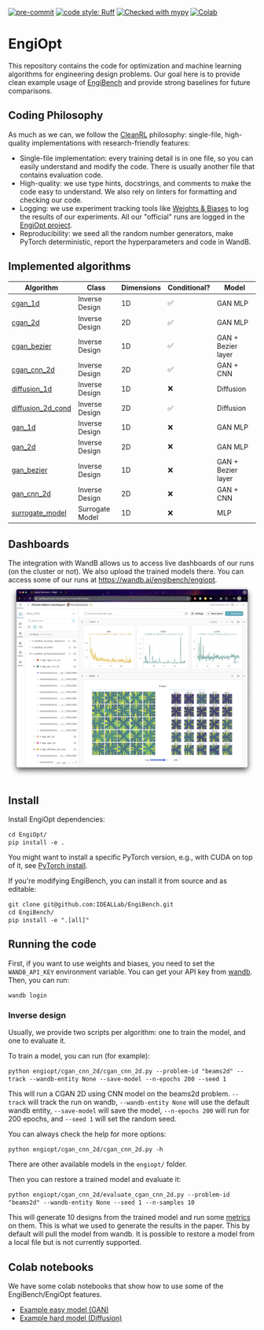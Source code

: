 [![pre-commit](https://img.shields.io/badge/pre--commit-enabled-brightgreen?logo=pre-commit&logoColor=white)](https://pre-commit.com/)
[![code style: Ruff](
    https://img.shields.io/endpoint?url=https://raw.githubusercontent.com/astral-sh/ruff/main/assets/badge/v2.json)](
    https://github.com/astral-sh/ruff)
[![Checked with mypy](http://www.mypy-lang.org/static/mypy_badge.svg)](http://mypy-lang.org/)
[![Colab](https://colab.research.google.com/assets/colab-badge.svg)](https://colab.research.google.com/github/IDEALLab/EngiOpt/blob/main/example_easy_model.ipynb)

# EngiOpt

This repository contains the code for optimization and machine learning algorithms for engineering design problems. Our goal here is to provide clean example usage of [EngiBench](https://github.com/IDEALLab/EngiBench) and provide strong baselines for future comparisons.

## Coding Philosophy
As much as we can, we follow the [CleanRL](https://github.com/vwxyzjn/cleanrl) philosophy: single-file, high-quality implementations with research-friendly features:
* Single-file implementation: every training detail is in one file, so you can easily understand and modify the code. There is usually another file that contains evaluation code.
* High-quality: we use type hints, docstrings, and comments to make the code easy to understand. We also rely on linters for formatting and checking our code.
* Logging: we use experiment tracking tools like [Weights & Biases](https://wandb.ai/site) to log the results of our experiments. All our "official" runs are logged in the [EngiOpt project](https://wandb.ai/engibench/engiopt).
* Reproducibility: we seed all the random number generators, make PyTorch deterministic, report the hyperparameters and code in WandB.

## Implemented algorithms


**Algorithm** | **Class** | **Dimensions** | **Conditional?** | **Model**
--- | --- | --- | --- | ---
[cgan_1d](engiopt/cgan_1d/) | Inverse Design | 1D | ✅ | GAN MLP
[cgan_2d](engiopt/cgan_2d/) | Inverse Design | 2D | ✅ | GAN MLP
[cgan_bezier](engiopt/cgan_bezier/) | Inverse Design | 1D | ✅ | GAN + Bezier layer
[cgan_cnn_2d](engiopt/cgan_cnn_2d/) | Inverse Design | 2D | ✅ | GAN + CNN
[diffusion_1d](engiopt/diffusion_1d/) | Inverse Design | 1D | ❌ | Diffusion
[diffusion_2d_cond](engiopt/diffusion_2d_cond/) | Inverse Design | 2D | ✅ | Diffusion
[gan_1d](engiopt/gan_1d/) | Inverse Design | 1D | ❌ | GAN MLP
[gan_2d](engiopt/gan_2d/) | Inverse Design | 2D | ❌ | GAN MLP
[gan_bezier](engiopt/gan_bezier/) | Inverse Design | 1D | ❌ | GAN + Bezier layer
[gan_cnn_2d](engiopt/gan_cnn_2d/) | Inverse Design | 2D | ❌ | GAN + CNN
[surrogate_model](engiopt/surrogate_model/) | Surrogate Model | 1D | ❌ | MLP

## Dashboards
The integration with WandB allows us to access live dashboards of our runs (on the cluster or not). We also upload the trained models there. You can access some of our runs at https://wandb.ai/engibench/engiopt.
<img src="imgs/wandb_dashboard.png" alt="WandB dashboards"/>


## Install
Install EngiOpt dependencies:
```
cd EngiOpt/
pip install -e .
```

You might want to install a specific PyTorch version, e.g., with CUDA on top of it, see [PyTorch install](https://pytorch.org/get-started/locally/).

If you're modifying EngiBench, you can install it from source and as editable:
```
git clone git@github.com:IDEALLab/EngiBench.git
cd EngiBench/
pip install -e ".[all]"
```

## Running the code

First, if you want to use weights and biases, you need to set the `WANDB_API_KEY` environment variable. You can get your API key from [wandb](https://wandb.ai/site). Then, you can run:
```
wandb login
```

### Inverse design
Usually, we provide two scripts per algorithm: one to train the model, and one to evaluate it.

To train a model, you can run (for example):

```
python engiopt/cgan_cnn_2d/cgan_cnn_2d.py --problem-id "beams2d" --track --wandb-entity None --save-model --n-epochs 200 --seed 1
```

This will run a CGAN 2D using CNN model on the beams2d problem. `--track` will track the run on wandb, `--wandb-entity None` will use the default wandb entity, `--save-model` will save the model, `--n-epochs 200` will run for 200 epochs, and `--seed 1` will set the random seed.

You can always check the help for more options:
```
python engiopt/cgan_cnn_2d/cgan_cnn_2d.py -h
```

There are other available models in the `engiopt/` folder.

Then you can restore a trained model and evaluate it:

```
python engiopt/cgan_cnn_2d/evaluate_cgan_cnn_2d.py --problem-id "beams2d" --wandb-entity None --seed 1 --n-samples 10
```
This will generate 10 designs from the trained model and run some [metrics](https://github.com/IDEALLab/EngiOpt/blob/main/engiopt/metrics.py) on them. This is what we used to generate the results in the paper. This by default will pull the model from wandb. It is possible to restore a model from a local file but is not currently supported.


## Colab notebooks
We have some colab notebooks that show how to use some of the EngiBench/EngiOpt features.
* [Example easy model (GAN)](https://colab.research.google.com/github/IDEALLab/EngiOpt/blob/main/example_easy_model.ipynb)
* [Example hard model (Diffusion)](https://colab.research.google.com/github/IDEALLab/EngiOpt/blob/main/example_hard_model.ipynb)

